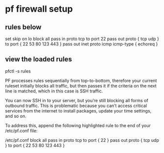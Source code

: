 # pf firewall setup

## rules below
set skip on lo
block all
pass in proto tcp to port 22
pass out proto { tcp udp } to port { 22 53 80 123 443 }
pass out inet proto icmp icmp-type { echoreq }


## view the loaded rules
pfctl -s rules

PF processes rules sequentially from top-to-bottom, therefore your current ruleset initially blocks all traffic, but then passes it if the criteria on the next line is matched, which in this case is SSH traffic.

You can now SSH in to your server, but you’re still blocking all forms of outbound traffic. This is problematic because you can’t access critical services from the internet to install packages, update your time settings, and so on.

To address this, append the following highlighted rule to the end of your /etc/pf.conf file:

/etc/pf.conf
block all
pass in proto tcp to port { 22 }
pass out proto { tcp udp } to port { 22 53 80 123 443 }
